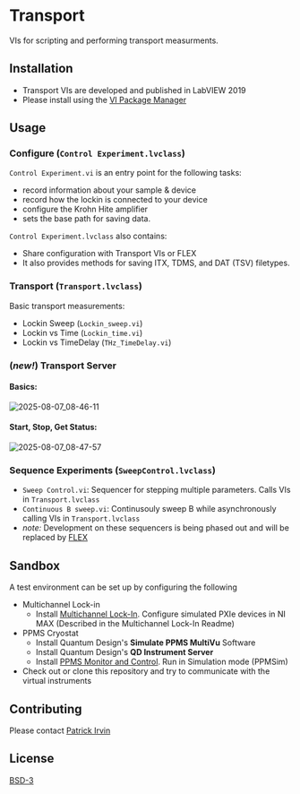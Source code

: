 # Transport

VIs for scripting and performing transport measurments.

## Installation
- Transport VIs are developed and published in LabVIEW 2019
- Please install using the [VI Package Manager](https://vipm.jki.net/)

## Usage

### Configure (`Control Experiment.lvclass`)

`Control Experiment.vi` is an entry point for the following tasks:
- record information about your sample & device
- record how the lockin is connected to your device
- configure the Krohn Hite amplifier
- sets the base path for saving data.

`Control Experiment.lvclass` also contains:
- Share configuration with Transport VIs or FLEX
- It also provides methods for saving ITX, TDMS, and DAT (TSV) filetypes.

### Transport (`Transport.lvclass`)

Basic transport measurements:
- Lockin Sweep (`Lockin_sweep.vi`)
- Lockin vs Time (`Lockin_time.vi`)
- Lockin vs TimeDelay (`THz_TimeDelay.vi`)

### (_new!_) Transport Server

#### Basics:
![2025-08-07_08-46-11](https://github.com/user-attachments/assets/2d8cc81f-a3bd-4e51-9e05-218afdd00316)

#### Start, Stop, Get Status:
![2025-08-07_08-47-57](https://github.com/user-attachments/assets/0a02b939-bc92-4a92-8ebb-91af588322de)

### Sequence Experiments (`SweepControl.lvclass`)

- `Sweep Control.vi`: Sequencer for stepping multiple parameters. Calls VIs in `Transport.lvclass`
- `Continuous B sweep.vi`: Continusouly sweep B while asynchronously calling VIs in `Transport.lvclass`
- _note:_ Development on these sequencers is being phased out and will be replaced by [FLEX](https://github.com/levylabpitt/FLEX)

## Sandbox
A test environment can be set up by configuring the following
- Multichannel Lock-in
  - Install [Multichannel Lock-In](https://github.com/levylabpitt/Multichannel-Lockin/releases/latest). Configure simulated PXIe devices in NI MAX (Described in the Multichannel Lock-In Readme)
- PPMS Cryostat
  - Install Quantum Design's **Simulate PPMS MultiVu** Software
  - Install Quantum Design's **QD Instrument Server**
  - Install [PPMS Monitor and Control](https://github.com/levylabpitt/PPMS-Monitor-and-Control/releases/latest). Run in Simulation mode (PPMSim)
- Check out or clone this repository and try to communicate with the virtual instruments

## Contributing

Please contact [Patrick Irvin](p.irvin@levylab.org)

## License

[BSD-3](https://opensource.org/licenses/BSD-3-Clause)

